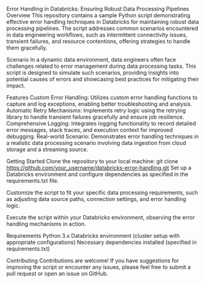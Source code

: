 Error Handling in Databricks: Ensuring Robust Data Processing Pipelines
Overview
This repository contains a sample Python script demonstrating effective error handling techniques in Databricks for maintaining robust data processing pipelines.
The script addresses common scenarios encountered in data engineering workflows, such as intermittent connectivity issues,
transient failures, and resource contentions, offering strategies to handle them gracefully.

Scenario
In a dynamic data environment, data engineers often face challenges related to error management during data processing tasks. 
This script is designed to simulate such scenarios,
providing insights into potential causes of errors and showcasing best practices for mitigating their impact.

Features
Custom Error Handling: Utilizes custom error handling functions to capture and log exceptions, enabling better troubleshooting and analysis.
Automatic Retry Mechanisms: Implements retry logic using the retrying library to handle transient failures gracefully and ensure job resilience.
Comprehensive Logging: Integrates logging functionality to record detailed error messages, stack traces, and execution context for improved debugging.
Real-world Scenario: Demonstrates error handling techniques in a realistic data processing scenario involving data ingestion from cloud storage and a streaming source.

Getting Started
Clone the repository to your local machine:
git clone https://github.com/your_username/databricks-error-handling.git
Set up a Databricks environment and configure dependencies as specified in the requirements.txt file.

Customize the script to fit your specific data processing requirements, such as adjusting data source paths, connection settings, and error handling logic.

Execute the script within your Databricks environment, observing the error handling mechanisms in action.

Requirements
Python 3.x
Databricks environment (cluster setup with appropriate configurations)
Necessary dependencies installed (specified in requirements.txt)

Contributing
Contributions are welcome! If you have suggestions for improving the script or encounter any issues, 
please feel free to submit a pull request or open an issue on GitHub.
